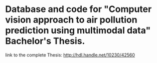 # Database and code for "Computer vision approach to air pollution prediction using multimodal data" Bachelor's Thesis.

link to the complete Thesis: http://hdl.handle.net/10230/42560
